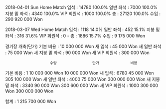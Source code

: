 2018-04-01 Sun Home Match
입석              :    14780      100.0%
일반 좌석         :     7000      100.0%
지붕 밑 좌석      :     4340      100.0%
VIP 회원석        :     1000      100.0%
총                :    27120      100.0%
수입              :      290 920 000 Won

2018-03-07 Wed Home Match
입석              :     1118       14.0%
일반 좌석         :      452       15.1%
지붕 밑 좌석      :      316       31.6%
VIP 회원석        :        0           -
총                :     1886       15.7%
수입              :        9 175 000 Won

경기장 개축(단가)
기본 비용         :    10 000 000 Won
새 입석           :        45 000 Won
새 일반 좌석      :        75 000 Won
새 지붕 밑 좌석   :        90 000 Won
새 VIP 회원석     :       300 000 Won

                        수량                단가              비용
기본 비용         :     1        10 000 000 Won     10 000 000 Won
새 입석           :     6780         45 000 Won    305 100 000 Won
새 일반 좌석      :     4000         75 000 Won    300 000 000 Won
새 지붕 밑 좌석   :     3340         90 000 Won    300 600 000 Won
새 VIP 회원석     :     1000        300 000 Won    300 000 000 Won
                   
합계              :    1 215 700 000 Won
